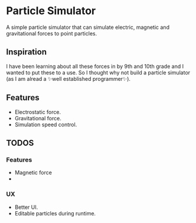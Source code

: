 # Particle Simulator
A simple particle simulator that can simulate electric, magnetic and gravitational forces to point particles.

## Inspiration
I have been learning about all these forces in by 9th and 10th grade and I wanted to put these to a use. So I thought why not build a particle simulator (as I am alread a ✨well established programmer✨).

## Features
- Electrostatic force.
- Gravitational force.
- Simulation speed control.

## TODOS
### Features
- Magnetic force
- 
### UX
- Better UI.
- Editable particles during runtime.
